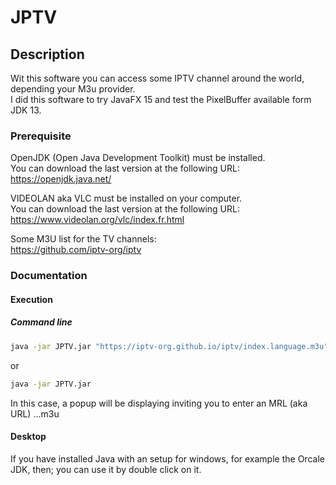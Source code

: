 # JPTV

## Description

Wit this software you can access some IPTV channel around the world, depending your M3u provider.  
I did this software to try JavaFX 15 and test the PixelBuffer available form JDK 13.

### Prerequisite

OpenJDK (Open Java Development Toolkit) must be installed.  
You can download the last version at the following URL:  
<https://openjdk.java.net/>

VIDEOLAN aka VLC must be installed on your computer.  
You can download the last version at the following URL:  
<https://www.videolan.org/vlc/index.fr.html>

Some M3U list for the TV channels:  
<https://github.com/iptv-org/iptv>

### Documentation

#### Execution

##### Command line

```cmd
java -jar JPTV.jar "https://iptv-org.github.io/iptv/index.language.m3u"
```

or

```cmd
java -jar JPTV.jar
```

In this case, a popup will be displaying inviting you to enter an MRL (aka URL) ...m3u

#### Desktop

If you have installed Java with an setup for windows, for example the Orcale JDK, then; you can use it by double click on it.
